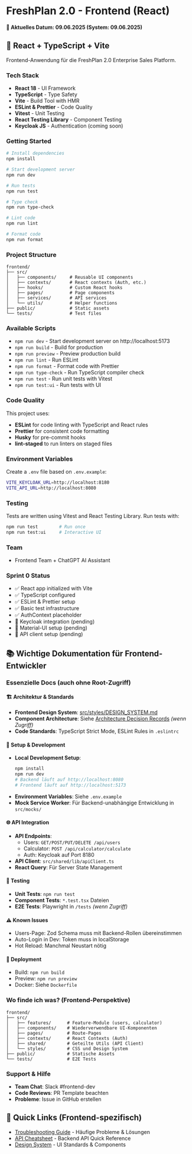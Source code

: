# FreshPlan 2.0 - Frontend (React)

**📅 Aktuelles Datum: 09.06.2025 (System: 09.06.2025)**

## 🚀 React + TypeScript + Vite

Frontend-Anwendung für die FreshPlan 2.0 Enterprise Sales Platform.

### Tech Stack

- **React 18** - UI Framework
- **TypeScript** - Type Safety
- **Vite** - Build Tool with HMR
- **ESLint & Prettier** - Code Quality
- **Vitest** - Unit Testing
- **React Testing Library** - Component Testing
- **Keycloak JS** - Authentication (coming soon)

### Getting Started

```bash
# Install dependencies
npm install

# Start development server
npm run dev

# Run tests
npm run test

# Type check
npm run type-check

# Lint code
npm run lint

# Format code
npm run format
```

### Project Structure

```
frontend/
├── src/
│   ├── components/     # Reusable UI components
│   ├── contexts/       # React contexts (Auth, etc.)
│   ├── hooks/          # Custom React hooks
│   ├── pages/          # Page components
│   ├── services/       # API services
│   └── utils/          # Helper functions
├── public/             # Static assets
└── tests/              # Test files
```

### Available Scripts

- `npm run dev` - Start development server on http://localhost:5173
- `npm run build` - Build for production
- `npm run preview` - Preview production build
- `npm run lint` - Run ESLint
- `npm run format` - Format code with Prettier
- `npm run type-check` - Run TypeScript compiler check
- `npm run test` - Run unit tests with Vitest
- `npm run test:ui` - Run tests with UI

### Code Quality

This project uses:

- **ESLint** for code linting with TypeScript and React rules
- **Prettier** for consistent code formatting
- **Husky** for pre-commit hooks
- **lint-staged** to run linters on staged files

### Environment Variables

Create a `.env` file based on `.env.example`:

```bash
VITE_KEYCLOAK_URL=http://localhost:8180
VITE_API_URL=http://localhost:8080
```

### Testing

Tests are written using Vitest and React Testing Library. Run tests with:

```bash
npm run test        # Run once
npm run test:ui     # Interactive UI
```

### Team

- Frontend Team + ChatGPT AI Assistant

### Sprint 0 Status

- ✅ React app initialized with Vite
- ✅ TypeScript configured
- ✅ ESLint & Prettier setup
- ✅ Basic test infrastructure
- ✅ AuthContext placeholder
- 🚧 Keycloak integration (pending)
- 🚧 Material-UI setup (pending)
- 🚧 API client setup (pending)

## 📚 Wichtige Dokumentation für Frontend-Entwickler

### Essenzielle Docs (auch ohne Root-Zugriff)

#### 🏗️ Architektur & Standards

- **Frontend Design System**: [src/styles/DESIGN_SYSTEM.md](./src/styles/DESIGN_SYSTEM.md)
- **Component Architecture**: Siehe [Architecture Decision Records](../docs/architecture/0004-frontend-design-system.md) _(wenn Zugriff)_
- **Code Standards**: TypeScript Strict Mode, ESLint Rules in `.eslintrc`

#### 🔧 Setup & Development

- **Local Development Setup**:
  ```bash
  npm install
  npm run dev
  # Backend läuft auf http://localhost:8080
  # Frontend läuft auf http://localhost:5173
  ```
- **Environment Variables**: Siehe `.env.example`
- **Mock Service Worker**: Für Backend-unabhängige Entwicklung in `src/mocks/`

#### 🌐 API Integration

- **API Endpoints**:
  - Users: `GET/POST/PUT/DELETE /api/users`
  - Calculator: `POST /api/calculator/calculate`
  - Auth: Keycloak auf Port 8180
- **API Client**: `src/shared/lib/apiClient.ts`
- **React Query**: Für Server State Management

#### 🧪 Testing

- **Unit Tests**: `npm run test`
- **Component Tests**: `*.test.tsx` Dateien
- **E2E Tests**: Playwright in `/tests` _(wenn Zugriff)_

#### ⚠️ Known Issues

- Users-Page: Zod Schema muss mit Backend-Rollen übereinstimmen
- Auto-Login in Dev: Token muss in localStorage
- Hot Reload: Manchmal Neustart nötig

#### 🚀 Deployment

- Build: `npm run build`
- Preview: `npm run preview`
- Docker: Siehe `Dockerfile`

### Wo finde ich was? (Frontend-Perspektive)

```
frontend/
├── src/
│   ├── features/      # Feature-Module (users, calculator)
│   ├── components/    # Wiederverwendbare UI-Komponenten
│   ├── pages/         # Route-Pages
│   ├── contexts/      # React Contexts (Auth)
│   ├── shared/        # Geteilte Utils (API Client)
│   └── styles/        # CSS und Design System
├── public/            # Statische Assets
└── tests/             # E2E Tests
```

### Support & Hilfe

- **Team Chat**: Slack #frontend-dev
- **Code Reviews**: PR Template beachten
- **Probleme**: Issue in GitHub erstellen

## 📖 Quick Links (Frontend-spezifisch)

- [Troubleshooting Guide](./TROUBLESHOOTING.md) - Häufige Probleme & Lösungen
- [API Cheatsheet](./API_CHEATSHEET.md) - Backend API Quick Reference
- [Design System](./src/styles/DESIGN_SYSTEM.md) - UI Standards & Components
